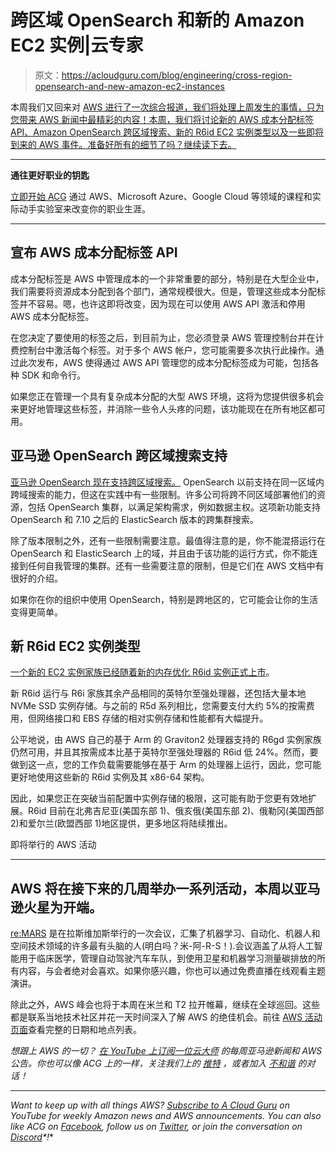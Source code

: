 # 跨区域 OpenSearch 和新的 Amazon EC2 实例|云专家

> 原文：<https://acloudguru.com/blog/engineering/cross-region-opensearch-and-new-amazon-ec2-instances>

本周我们又回来对 [AWS 进行了一次综合报道，我们将处理上周发生的事情，只为您带来 AWS 新闻中最精彩的内容！本周，我们将讨论新的 AWS 成本分配标签 API、Amazon OpenSearch 跨区域搜索、新的 R6id EC2 实例类型以及一些即将到来的 AWS 事件。准备好所有的细节了吗？继续读下去。](https://acloudguru.com/videos/aws-this-week)

* * *

**通往更好职业的钥匙**

[立即开始 ACG](https://acloudguru.com/pricing) 通过 AWS、Microsoft Azure、Google Cloud 等领域的课程和实际动手实验室来改变你的职业生涯。

* * *

## 宣布 AWS 成本分配标签 API

成本分配标签是 AWS 中管理成本的一个非常重要的部分，特别是在大型企业中，我们需要将资源成本分配到各个部门，通常规模很大。但是，管理这些成本分配标签并不容易。嗯，也许这即将改变，因为现在可以使用 AWS API 激活和停用 AWS 成本分配标签。

在您决定了要使用的标签之后，到目前为止，您必须登录 AWS 管理控制台并在计费控制台中激活每个标签。对于多个 AWS 帐户，您可能需要多次执行此操作。通过此次发布，AWS 使得通过 AWS API 管理您的成本分配标签成为可能，包括各种 SDK 和命令行。

如果您正在管理一个具有复杂成本分配的大型 AWS 环境，这将为您提供很多机会来更好地管理这些标签，并消除一些令人头疼的问题，该功能现在在所有地区都可用。

## 亚马逊 OpenSearch 跨区域搜索支持

[亚马逊 OpenSearch 现在支持跨区域搜索。](https://aws.amazon.com/about-aws/whats-new/2022/06/support-cross-region-search-amazon-opensearch-service/) OpenSearch 以前支持在同一区域内跨域搜索的能力，但这在实践中有一些限制。许多公司将跨不同区域部署他们的资源，包括 OpenSearch 集群，以满足架构需求，例如数据主权。这项新功能支持 OpenSearch 和 7.10 之后的 ElasticSearch 版本的跨集群搜索。

除了版本限制之外，还有一些限制需要注意。最值得注意的是，你不能混搭运行在 OpenSearch 和 ElasticSearch 上的域，并且由于该功能的运行方式，你不能连接到任何自我管理的集群。还有一些需要注意的限制，但是它们在 AWS 文档中有很好的介绍。

如果你在你的组织中使用 OpenSearch，特别是跨地区的，它可能会让你的生活变得更简单。

## 新 R6id EC2 实例类型

[一个新的 EC2 实例家族已经随着新的内存优化 R6id 实例正式上市](https://aws.amazon.com/about-aws/whats-new/2022/06/introducing-amazon-r6id-instances/)。

新 R6id 运行与 R6i 家族其余产品相同的英特尔至强处理器，还包括大量本地 NVMe SSD 实例存储。与之前的 R5d 系列相比，您需要支付大约 5%的按需费用，但网络接口和 EBS 存储的相对实例存储和性能都有大幅提升。

公平地说，由 AWS 自己的基于 Arm 的 Graviton2 处理器支持的 R6gd 实例家族仍然可用，并且其按需成本比基于英特尔至强处理器的 R6id 低 24%。然而，要做到这一点，您的工作负载需要能够在基于 Arm 的处理器上运行，因此，您可能更好地使用这些新的 R6id 实例及其 x86-64 架构。

因此，如果您正在突破当前配置中实例存储的极限，这可能有助于您更有效地扩展。R6id 目前在北弗吉尼亚(美国东部 1)、俄亥俄(美国东部 2)、俄勒冈(美国西部 2)和爱尔兰(欧盟西部 1)地区提供，更多地区将陆续推出。

即将举行的 AWS 活动

* * *

## AWS 将在接下来的几周举办一系列活动，本周以亚马逊火星为开端。

[re:MARS](https://remars.amazonevents.com/) 是在拉斯维加斯举行的一次会议，汇集了机器学习、自动化、机器人和空间技术领域的许多最有头脑的人(明白吗？米-阿-R-S！).会议涵盖了从将人工智能用于临床医学，管理自动驾驶汽车车队，到使用卫星和机器学习测量碳排放的所有内容，与会者绝对会喜欢。如果你感兴趣，你也可以通过免费直播在线观看主题演讲。

除此之外，AWS 峰会也将于本周在米兰和 T2 拉开帷幕，继续在全球巡回。这些都是联系当地技术社区并花一天时间深入了解 AWS 的绝佳机会。前往 [AWS 活动页面](https://aws.amazon.com/events/summits)查看完整的日期和地点列表。

*想跟上 AWS 的一切？* [*在 YouTube 上订阅一位云大师*](https://www.youtube.com/c/AcloudGuru) *的每周亚马逊新闻和 AWS 公告。你也可以像 ACG 上的*[](https://www.facebook.com/acloudguru)**一样，关注我们上的* [*推特*](https://twitter.com/acloudguru) *，或者加入* [*不和谐*](https://discord.com/invite/pluralsight) *的对话！**

* * *

**Want to keep up with all things AWS?* [*Subscribe to A Cloud Guru*](https://www.youtube.com/c/AcloudGuru) *on YouTube for weekly Amazon news and AWS announcements. You can also like ACG on* [*Facebook*](https://www.facebook.com/acloudguru)*, follow us on* [*Twitter*](https://twitter.com/acloudguru)*, or join the conversation on* [*Discord*](https://discord.com/invite/pluralsight)*!**